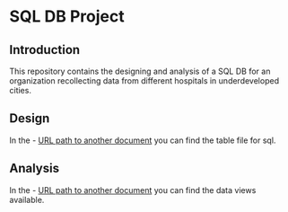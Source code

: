 # SQL DB Project

## Introduction

This repository contains the designing and analysis of a SQL DB for an organization recollecting data from different hospitals in underdeveloped cities.

## Design

In the - [URL path to another document](https://github.com/santidelgadoma/SQL-DB-Project/blob/main/table-creation.sql) you can find the table file for sql.

## Analysis

In the - [URL path to another document](https://github.com/santidelgadoma/SQL-DB-Project/blob/main/data-view.sql) you can find the data views available.
